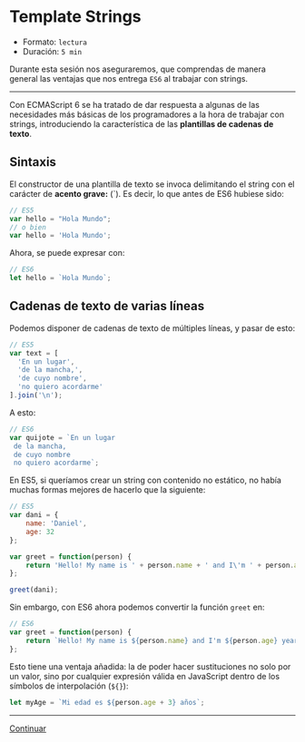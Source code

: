 # Template Strings

* Formato: `lectura`
* Duración: `5 min`

Durante esta sesión nos aseguraremos, que comprendas de manera general las
ventajas que nos entrega `ES6` al trabajar con strings.

***

Con ECMAScript 6 se ha tratado de dar respuesta a algunas de las necesidades más
básicas de los programadores a la hora de trabajar con strings, introduciendo la
característica de las **plantillas de cadenas de texto**.

## Sintaxis

El constructor de una plantilla de texto se invoca delimitando el string con el
carácter de **acento grave:** (\`). Es decir, lo que antes de ES6 hubiese sido:

```javascript
// ES5
var hello = "Hola Mundo";
// o bien
var hello = 'Hola Mundo';
```

Ahora, se puede expresar con:

```javascript
// ES6
let hello = `Hola Mundo`;
```

## Cadenas de texto de varias líneas

Podemos disponer de cadenas de texto de múltiples líneas, y pasar de esto:

```javascript
// ES5
var text = [
  'En un lugar',
  'de la mancha,',
  'de cuyo nombre',
  'no quiero acordarme'
].join('\n');
```

A esto:

```javascript
// ES6
var quijote = `En un lugar
 de la mancha,
 de cuyo nombre
 no quiero acordarme`;
```

En ES5, si queríamos crear un string con contenido no estático, no había muchas
formas mejores de hacerlo que la siguiente:

```javascript
// ES5
var dani = {
    name: 'Daniel',
    age: 32
};

var greet = function(person) {
    return 'Hello! My name is ' + person.name + ' and I\'m ' + person.age + ' years old';
};

greet(dani);
```

Sin embargo, con ES6 ahora podemos convertir la función `greet` en:

```javascript
// ES6
var greet = function(person) {
    return `Hello! My name is ${person.name} and I'm ${person.age} years old`;
};
```

Esto tiene una ventaja añadida: la de poder hacer sustituciones no solo por un
valor, sino por cualquier expresión válida en JavaScript dentro de los símbolos
de interpolación (`${}`):

```javascript
let myAge = `Mi edad es ${person.age + 3} años`;
```

***

[Continuar](03-destructuring.md)
